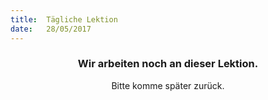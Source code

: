 ```yaml
---
title:  Tägliche Lektion
date:   28/05/2017
---
```


### <center>Wir arbeiten noch an dieser Lektion.</center>
<center>Bitte komme später zurück.</center>